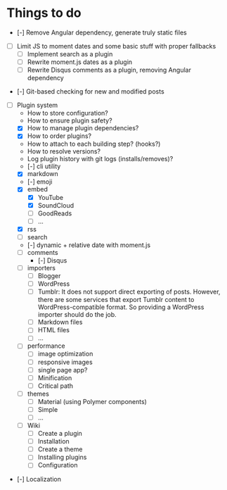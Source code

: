 Things to do
=============
* [-] Remove Angular dependency, generate truly static files
* [ ] Limit JS to moment dates and some basic stuff with proper fallbacks
    * [ ] Implement search as a plugin
    * [ ] Rewrite moment.js dates as a plugin
    * [ ] Rewrite Disqus comments as a plugin, removing Angular dependency
* [-] Git-based checking for new and modified posts
* [ ] Plugin system
    * How to store configuration?
    * How to ensure plugin safety?
    * [x] How to manage plugin dependencies?
    * [x] How to order plugins?
    * How to attach to each building step? (hooks?)
    * How to resolve versions?
    * Log plugin history with git logs (installs/removes)?
    * [-] cli utility
    * [x] markdown
    * [-] emoji
    * [x] embed
        * [x] YouTube
        * [x] SoundCloud
        * [ ] GoodReads
        * [ ] ...
    * [x] rss
    * [ ] search
    * [-] dynamic + relative date with moment.js
    * [ ] comments
        * [-] Disqus 
    * [ ] importers
        * [ ] Blogger
        * [ ] WordPress
        * [ ] Tumblr: It does not support direct exporting of posts. However, there are some services that export Tumblr content to WordPress-compatible format. So providing a WordPress importer should do the job.
        * [ ] Markdown files
        * [ ] HTML files
        * [ ] ...
    * [ ] performance
        * [ ] image optimization
        * [ ] responsive images
        * [ ] single page app?
        * [ ] Minification
        * [ ] Critical path
    * [ ] themes
        * [ ] Material (using Polymer components)
        * [ ] Simple
        * [ ] ...
    * [ ] Wiki
        * [ ] Create a plugin
        * [ ] Installation
        * [ ] Create a theme
        * [ ] Installing plugins
        * [ ] Configuration
* [-] Localization